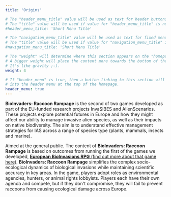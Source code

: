 ```yaml
---
title: 'Origins'

# The "header_menu_title" value will be used as text for header buttons.
# The "title" value will be used if value for "header_menu_title" is not provided.
#header_menu_title: 'Short Menu Title'

# The "navigation_menu_title" value will be used as text for fixed menu items.
# The "title" value will be used if value for "navigation_menu_title" is not provided.
#navigation_menu_title: 'Short Menu Title'

# The "weight" will determine where this section appears on the "homepage".
# A bigger weight will place the content more towards the bottom of the page.
# It's like gravity ;-).
weight: 4

# If "header_menu" is true, then a button linking to this section will be placed
# into the header menu at the top of the homepage.
header_menu: true
---
```



**BioInvaders: Raccoon Rampage** is the second of two games developed as part of the EU-funded research projects InvaSiBES and AlienScenarios. These projects explore potential futures in Europe and how they might affect our ability to manage invasive alien species, as well as their impacts on native biodiversity. The aim is to understand effective management strategies for IAS across a range of species type (plants, mammals, insects and marine).

Aimed at the general public. The content of **BioInvaders: Raccoon Rampage** is based on outcomes from running the first of the games we developed, [**European BioInvasions RPG** (find out more about that game here)](https://europeanbioinvasions.ecologygames.eu/). **BioInvaders: Raccoon Rampage** simplifies the complex socio-ecological dynamics of biological invasions while maintaining scientific accuracy in key areas.  In the game, players adopt roles as environmental agencies, hunters, or animal rights lobbyists.  Players each have their own agenda and compete, but if they don't compromise, they will fail to prevent raccoons from causing ecological damage across Europe.

